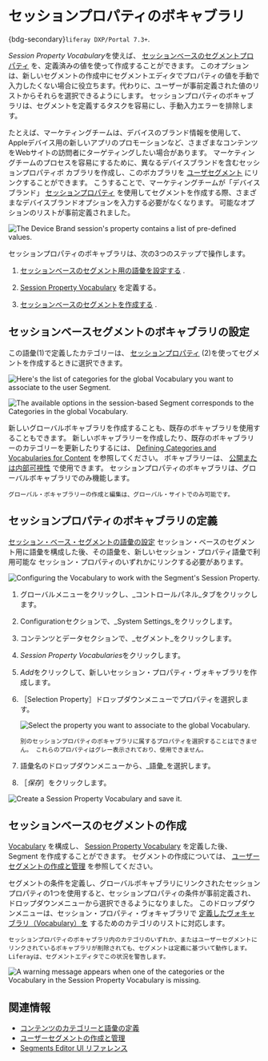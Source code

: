 # セッションプロパティのボキャブラリ

{bdg-secondary}`liferay DXP/Portal 7.3+`.

*Session Property Vocabulary*を使えば、 [セッションベースのセグメントプロパティ](../../site-building/personalizing-site-experience/segmentation/segments-editor-ui-reference.md#session-properties) を、定義済みの値を使って作成することができます。 このオプションは、新しいセグメントの作成中にセグメントエディタでプロパティの値を手動で入力したくない場合に役立ちます。代わりに、ユーザーが事前定義された値のリストからそれらを選択できるようにします。 セッションプロパティのボキャブラリは、セグメントを定義するタスクを容易にし、手動入力エラーを排除します。

たとえば、マーケティングチームは、デバイスのブランド情報を使用して、Appleデバイス用の新しいアプリのプロモーションなど、さまざまなコンテンツをWebサイトの訪問者にターゲティングしたい場合があります。 マーケティングチームのプロセスを容易にするために、異なるデバイスブランドを含むセッションプロパティボ カブラリを作成し、このボカブラリを [ユーザセグメント](../../site-building/personalizing-site-experience/segmentation/creating-and-managing-user-segments.md) にリンクすることができます。 こうすることで、マーケティングチームが「デバイスブランド」 [セッションプロパティ](../../site-building/personalizing-site-experience/segmentation/segments-editor-ui-reference.md#session-properties) を使用してセグメントを作成する際、さまざまなデバイスブランドオプションを入力する必要がなくなります。 可能なオプションのリストが事前定義されました。

![The Device Brand session's property contains a list of pre-defined values.](./session-property-vocabularies/images/07.png)

セッションプロパティのボキャブラリは、次の3つのステップで操作します。

1. [セッションベースのセグメント用の語彙を設定する](#configuring-the-vocabulary-for-the-session-based-segment) .

1. [Session Property Vocabulary](#defining-the-session-property-vocabulary) を定義する。

1. [セッションベースのセグメントを作成する](#creating-the-session-based-segment) .

## セッションベースセグメントのボキャブラリの設定

この語彙(1)で定義したカテゴリーは、 [セッションプロパティ](../../site-building/personalizing-site-experience/segmentation/segments-editor-ui-reference.md#session-properties) (2)を使ってセグメントを作成するときに選択できます。

![Here's the list of categories for the global Vocabulary you want to associate to the user Segment.](./session-property-vocabularies/images/01.png)

![The available options in the session-based Segment corresponds to the Categories in the global Vocabulary.](./session-property-vocabularies/images/02.png)

新しいグローバルボキャブラリを作成することも、既存のボキャブラリを使用することもできます。 新しいボキャブラリーを作成したり、既存のボキャブラリーのカテゴリーを更新したりするには、 [Defining Categories and Vocabularies for Content](./defining-categories-and-vocabularies-for-content.md) を参照してください。 ボキャブラリーは、 [公開または内部可視性](./organizing-content-with-categories-and-tags.md#vocabulary-visibility) で使用できます。 セッションプロパティのボキャブラリは、グローバルボキャブラリでのみ機能します。

```{note}
グローバル・ボキャブラリーの作成と編集は、グローバル・サイトでのみ可能です。
```

## セッションプロパティのボキャブラリの定義

[セッション・ベース・セグメントの語彙の設定](#configuring-the-vocabulary-for-the-session-based-segment) セッション・ベースのセグメント用に語彙を構成した後、その語彙を、新しいセッション・プロパティ語彙で利用可能な セッション・プロパティのいずれかにリンクする必要があります。

![Configuring the Vocabulary to work with the Segment's Session Property.](./session-property-vocabularies/images/03.png)

1. グローバルメニューをクリックし、_コントロールパネル_タブをクリックします。

1. Configurationセクションで、_System Settings_をクリックします。

1. コンテンツとデータセクションで、_セグメント_をクリックします。

1. *Session Property Vocabularies*をクリックします。

1. *Add*をクリックして、新しいセッション・プロパティ・ヴォキャブラリを作成します。

1. ［Selection Property］ドロップダウンメニューでプロパティを選択します。

   ![Select the property you want to associate to the global Vocabulary.](./session-property-vocabularies/images/06.png)

    ```{note}
    別のセッションプロパティのボキャブラリに属するプロパティを選択することはできません。 これらのプロパティはグレー表示されており、使用できません。
    ```

1. 語彙名のドロップダウンメニューから、_語彙_を選択します。

1. ［_保存_］をクリックします。

![Create a Session Property Vocabulary and save it.](./session-property-vocabularies/images/05.gif)

## セッションベースのセグメントの作成

[Vocabulary](#configuring-the-vocabulary-for-the-session-based-segment) を構成し、 [Session Property Vocabulary](#defining-the-session-property-vocabulary) を定義した後、Segment を作成することができます。 セグメントの作成については、 [ユーザーセグメントの作成と管理](../../site-building/personalizing-site-experience/segmentation/creating-and-managing-user-segments.md#creating-user-segments) を参照してください。

セグメントの条件を定義し、グローバルボキャブラリにリンクされたセッションプロパティの1つを使用すると、セッションプロパティの条件が事前定義され、ドロップダウンメニューから選択できるようになりました。 このドロップダウンメニューは、セッション・プロパティ・ヴォキャブラリで [定義したヴォキャブラリ（Vocabulary）を](#defining-the-session-property-vocabulary) するためのカテゴリのリストに対応します。

```{important}
セッションプロパティのボキャブラリ内のカテゴリのいずれか、またはユーザーセグメントにリンクされているボキャブラリが削除されても、セグメントは定義に基づいて動作します。 Liferayは、セグメントエディタでこの状況を警告します。
```

![A warning message appears when one of the categories or the Vocabulary in the Session Property Vocabulary is missing.](./session-property-vocabularies/images/08.png)

## 関連情報

- [コンテンツのカテゴリーと語彙の定義](./defining-categories-and-vocabularies-for-content.md)
- [ユーザーセグメントの作成と管理](../../site-building/personalizing-site-experience/segmentation/creating-and-managing-user-segments.md#creating-user-segments)
- [Segments Editor UI リファレンス](../../site-building/personalizing-site-experience/segmentation/segments-editor-ui-reference.md)
